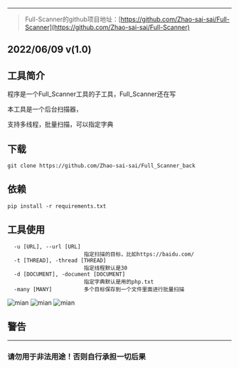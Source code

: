 ***
> Full-Scanner的github项目地址：[https://github.com/Zhao-sai-sai/Full-Scanner](https://github.com/Zhao-sai-sai/Full-Scanner)
> 
## 2022/06/09 v(1.0)

## 工具简介
程序是一个Full_Scanner工具的子工具，Full_Scanner还在写

本工具是一个后台扫描器，

支持多线程，批量扫描，可以指定字典

## 下载

```
git clone https://github.com/Zhao-sai-sai/Full_Scanner_back
```

## 依赖

```
pip install -r requirements.txt
```

## 工具使用

```
  -u [URL], --url [URL]
                        指定扫描的目标，比如https://baidu.com/
  -t [THREAD], -thread [THREAD]
                        指定线程默认是30
  -d [DOCUMENT], -document [DOCUMENT]
                        指定字典默认是用的php.txt
  -many [MANY]          多个目标保存到一个文件里面进行批量扫描

```

![mian](https://fastly.jsdelivr.net/gh/Zhao-sai-sai/Full_Scanner_back/img/1.png)
![mian](https://fastly.jsdelivr.net/gh/Zhao-sai-sai/Full_Scanner_back/img/2.png)
![mian](https://fastly.jsdelivr.net/gh/Zhao-sai-sai/Full_Scanner_back/img/3.png)
## 警告
***
### 请勿用于非法用途！否则自行承担一切后果
